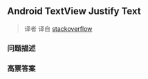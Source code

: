## Android TextView Justify Text

> 译者 译自 [stackoverflow](http://stackoverflow.com/questions/1292575/android-textview-justify-text) 

### 问题描述 

### 高票答案 

